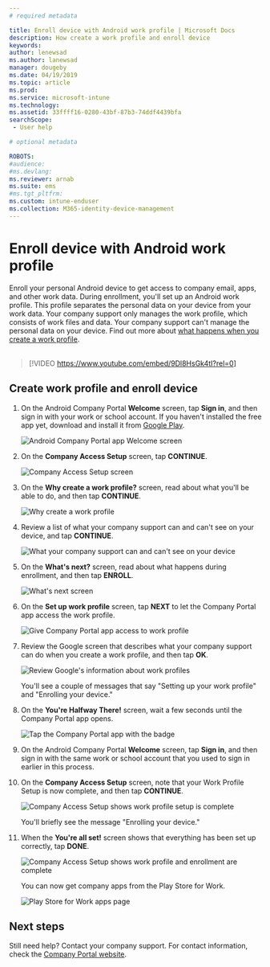 ```yaml
---
# required metadata

title: Enroll device with Android work profile | Microsoft Docs
description: How create a work profile and enroll device
keywords:
author: lenewsad
ms.author: lanewsad
manager: dougeby
ms.date: 04/19/2019
ms.topic: article
ms.prod:
ms.service: microsoft-intune
ms.technology:
ms.assetid: 33ffff16-0280-43bf-87b3-74ddf4439bfa
searchScope:
 - User help

# optional metadata

ROBOTS:  
#audience:
#ms.devlang:
ms.reviewer: arnab
ms.suite: ems
#ms.tgt_pltfrm:
ms.custom: intune-enduser
ms.collection: M365-identity-device-management
---
```



# Enroll device with Android work profile

Enroll your personal Android device to get access to company email, apps, and other work data. During enrollment, you'll set up an Android work profile. This profile separates the personal data on your device from your work data. Your company support only manages the work profile, which consists of work files and data. Your company support can't manage the personal data on your device. Find out more about [what happens when you create a work profile](what-happens-when-you-create-a-work-profile-android.md).  
</br>
> [!VIDEO https://www.youtube.com/embed/9Dl8HsGk4tI?rel=0]

## Create work profile and enroll device

1.  On the Android Company Portal **Welcome** screen, tap **Sign in**, and then sign in with your work or school account. If you haven't installed the free app yet, download and install it from [Google Play](https://play.google.com/store/apps/details?id=com.microsoft.windowsintune.companyportal).

	![Android Company Portal app Welcome screen](./media/and-enroll-0-welcome-screen.png)

2. On the **Company Access Setup** screen, tap **CONTINUE**.

	![Company Access Setup screen](/intune/media/android_cp_enroll_01_1709_new.png)

3.  On the **Why create a work profile?** screen, read about what you'll be able to do, and then tap **CONTINUE**.

	![Why create a work profile](./media/andr-afw-why-create-a-work-profile.png)

4.  Review a list of what your company support can and can't see on your device, and tap **CONTINUE**.

	![What your company support can and can't see on your device](/intune/media/android_cp_enroll_02_after_1710.png)

5.  On the **What's next?** screen, read about what happens during enrollment, and then tap **ENROLL**.

	![What's next screen](/intune/media/android_work_cp_enroll_03_after_1710.png)

6. On the **Set up work profile** screen, tap **NEXT** to let the Company Portal app access the work profile.

	![Give Company Portal app access to work profile](./media/andr-afw-tap-next-to-set-up-work-profile.png)

7. Review the Google screen that describes what your company support can do when you create a work profile, and then tap **OK**.

	![Review Google's information about work profiles](./media/andr-afw-google-screen-what-it-can-do.png)

	You'll see a couple of messages that say "Setting up your work profile" and "Enrolling your device."

8. On the **You're Halfway There!** screen, wait a few seconds until the Company Portal app opens.

	![Tap the Company Portal app with the badge](./media/andr-afw-tap-work-badged-company-portal-icon2.png)

9. On the Android Company Portal **Welcome** screen, tap **Sign in**, and then sign in with the same work or school account that you used to sign in earlier in this process.

10. On the **Company Access Setup** screen, note that your Work Profile Setup is now complete, and then tap **CONTINUE**.

	![Company Access Setup shows work profile setup is complete](./media/andr-afw-work-profile-now-set-up.png)

	You'll briefly see the message "Enrolling your device."

11. When the **You're all set!** screen shows that everything has been set up correctly, tap **DONE**.

	![Company Access Setup shows work profile and enrollment are complete](/intune/media/android_work_cp_enroll_04_after_1710.png)

	You can now get company apps from the Play Store for Work.

	![Play Store for Work apps page](./media/andr-afw-tap-work-play-store-icon.png)

## Next steps  

Still need help? Contact your company support. For contact information, check the [Company Portal website](https://go.microsoft.com/fwlink/?linkid=2010980).
